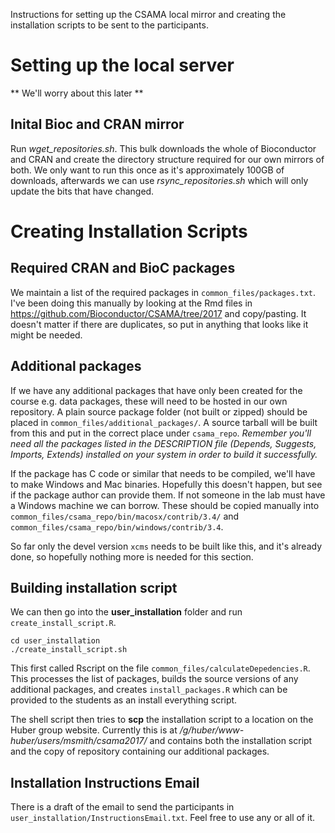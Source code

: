 
Instructions for setting up the CSAMA local mirror and creating the installation scripts to be sent to the participants.

# Setting up the local server

** We'll worry about this later **

## Inital Bioc and CRAN mirror

Run *wget_repositories.sh*.  This bulk downloads the whole of Bioconductor and CRAN and create the directory structure required for our own mirrors of both.  We only want to run this once as it's approximately 100GB of downloads, afterwards we can use *rsync_repositories.sh* which will only update the bits that have changed.

# Creating Installation Scripts

## Required CRAN and BioC packages

We maintain a list of the required packages in `common_files/packages.txt`.  I've been doing this manually by looking at the Rmd files in https://github.com/Bioconductor/CSAMA/tree/2017 and copy/pasting.  It doesn't matter if there are duplicates, so put in anything that looks like it might be needed.

## Additional packages

If we have any additional packages that have only been created for the course e.g. data packages, these will need to be hosted in our own repository.  A plain source package folder (not built or zipped) should be placed in `common_files/additional_packages/`.  A source tarball will be built from this and put in the correct place under `csama_repo`.  *Remember you'll need all the packages listed in the DESCRIPTION file (Depends, Suggests, Imports, Extends) installed on your system in order to build it successfully.*

If the package has C code or similar that needs to be compiled, we'll have to make Windows and Mac binaries.  Hopefully this doesn't happen, but see if the package author can provide them.  If not someone in the lab must have a Windows machine we can borrow.  These should be copied manually into `common_files/csama_repo/bin/macosx/contrib/3.4/` and `common_files/csama_repo/bin/windows/contrib/3.4`.

So far only the devel version `xcms` needs to be built like this, and it's already done, so hopefully nothing more is needed for this section.

## Building installation script

We can then go into the **user_installation** folder and run `create_install_script.R`.

```{bash}
cd user_installation
./create_install_script.sh
```

This first called Rscript on the file `common_files/calculateDepedencies.R`.  This processes the list of packages, builds the source versions of any additional packages, and creates `install_packages.R` which can be provided to the students as an install everything script.

The shell script then tries to **scp** the installation script to a location on the Huber group website.  Currently this is at */g/huber/www-huber/users/msmith/csama2017/* and contains both the installation script and the copy of repository containing our additional packages.

## Installation Instructions Email

There is a draft of the email to send the participants in `user_installation/InstructionsEmail.txt`.  Feel free to use any or all of it.

